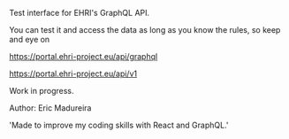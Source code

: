 Test interface for EHRI's GraphQL API. 

You can test it and access the data as long as you know the rules, so keep and eye on 

https://portal.ehri-project.eu/api/graphql 

https://portal.ehri-project.eu/api/v1 

Work in progress. 


Author: Eric Madureira 

'Made to improve my coding skills with React and GraphQL.' 
